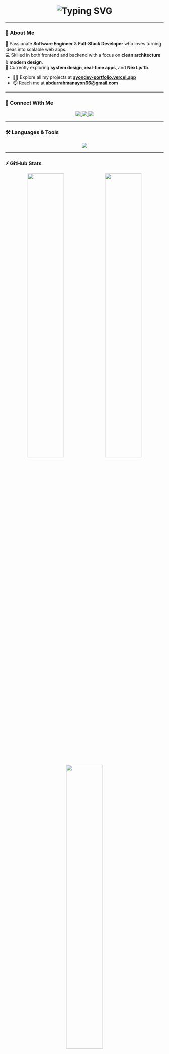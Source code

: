 <!-- PROFILE README FOR ABDUR RAHMAN AYON -->

<h1 align="center">
  <img src="https://readme-typing-svg.herokuapp.com?font=Fira+Code&weight=600&size=30&duration=3000&pause=800&color=BC83FF&center=true&vCenter=true&width=600&lines=Hi,+I'm+Abdur+Rahman+Ayon;Software+Engineer;Full-Stack+Developer;From+Bangladesh" alt="Typing SVG" />
</h1>

---

### 🌌 About Me  
🚀 Passionate **Software Engineer** & **Full-Stack Developer** who loves turning ideas into scalable web apps.  
💻 Skilled in both frontend and backend with a focus on **clean architecture** & **modern design**.  
🎯 Currently exploring **system design**, **real-time apps**, and **Next.js 15**.  

- 👨‍💻 Explore all my projects at **[ayondev-portfolio.vercel.app](https://ayondev-portfolio.vercel.app)**
- 📫 Reach me at **abdurrahmanayon66@gmail.com**

---

### 🤝 Connect With Me  
<p align="center">
  <a href="mailto:abdurrahmanayon66@gmail.com" target="_blank">
    <img src="https://img.shields.io/badge/Gmail-%23EA4335?style=for-the-badge&logo=gmail&logoColor=white"/>
  </a>
  <a href="https://www.linkedin.com/in/abdurrahmanayon/" target="_blank">
    <img src="https://img.shields.io/badge/LinkedIn-%230A66C2?style=for-the-badge&logo=linkedin&logoColor=white"/>
  </a>
  <a href="https://github.com/ayondev7" target="_blank">
    <img src="https://img.shields.io/badge/GitHub-%23121011?style=for-the-badge&logo=github&logoColor=white"/>
  </a>
</p>

---

### 🛠️ Languages & Tools  
<p align="center">
  <img src="https://skillicons.dev/icons?i=js,ts,react,nextjs,redux,tailwind,bootstrap,nodejs,express,postgresql,mongodb,redis,rabbitmq,graphql,git,figma" />
</p>

---

### ⚡ GitHub Stats  

<div align="center">

  <img width="48%" src="https://github-readme-stats.vercel.app/api?username=ayondev7&show_icons=true&theme=radical&hide_border=true&title_color=ff79c6&icon_color=bc83ff&text_color=fff&bg_color=0d1117" />

  <img width="48%" src="https://github-readme-streak-stats.herokuapp.com/?user=ayondev7&theme=radical&hide_border=true&ring=ff79c6&fire=ff79c6&currStreakLabel=bc83ff" />

  <img width="48%" src="https://github-readme-stats.vercel.app/api/top-langs/?username=ayondev7&layout=compact&theme=radical&hide_border=true&title_color=ff79c6&text_color=fff&bg_color=0d1117" />

</div>

---

### 🌈 Fun Fact  
> “The best code is the one you don't have to explain twice.”

---

<p align="center">
  <img src="https://raw.githubusercontent.com/andreasbm/readme/master/assets/lines/rainbow.png" width="100%">
  <b style="color:#BC83FF;">⭐️ From <a href="https://github.com/ayondev7">AyonDev</a></b>
</p>
